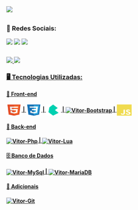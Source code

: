 <div>
   <img src="https://cdn.discordapp.com/attachments/890042596112601120/969571781281206343/capagithub2.png">
<div>


   
##
<h3>📱 Redes Sociais:</h3>
   
<div> 
  <a href="https://www.youtube.com/c/HalZz" target="_blank"><img src="https://img.shields.io/badge/YouTube-FF0000?style=for-the-badge&logo=youtube&logoColor=white" target="_blank"></a>
  <a href="https://www.instagram.com/vitorlbarroso/" target="_blank"><img src="https://img.shields.io/badge/-Instagram-%23E4405F?style=for-the-badge&logo=instagram&logoColor=white" target="_blank"></a>
  <a href="https://www.linkedin.com/in/vitorlbarroso2004/" target="_blank"><img src="https://camo.githubusercontent.com/c00f87aeebbec37f3ee0857cc4c20b21fefde8a96caf4744383ebfe44a47fe3f/68747470733a2f2f696d672e736869656c64732e696f2f62616467652f2d4c696e6b6564496e2d2532333030373742353f7374796c653d666f722d7468652d6261646765266c6f676f3d6c696e6b6564696e266c6f676f436f6c6f723d7768697465" target="_blank"></a>
</div>

##

<div>
  <a href="https://github.com/vitorlbarroso">
  <img height="150em" src="https://github-readme-stats.vercel.app/api?username=vitorlbarroso&show_icons=true&theme=radical&include_all_commits=true&count_private=true"/>
  <img height="150em" src="https://github-readme-stats.vercel.app/api/top-langs/?username=vitorlbarroso&layout=compact&langs_count=7&theme=radical"/>
</div>
  
<div style="display: inline_block">
  <h3>🖥 Tecnologias Utilizadas:</h3>
  
  <h4>🎨 Front-end<h4>
    
  <img align="center" alt="Vitor-HTML" height="30" width="40" src="https://raw.githubusercontent.com/devicons/devicon/master/icons/html5/html5-original.svg"> |
  <img align="center" alt="Vitor-CSS" height="30" width="40" src="https://raw.githubusercontent.com/devicons/devicon/master/icons/css3/css3-original.svg"> |
  <img align="center" alt="Vitor-Bulma" height="30" width="40" src="https://raw.githubusercontent.com/github/explore/ad9cd7e959a88047c830c3a9cc4e9ffcf5e644f7/topics/bulma/bulma.png"> | 
  <img align="center" alt="Vitor-Bootstrap" height="30" width="40" src="https://upload.wikimedia.org/wikipedia/commons/thumb/b/b2/Bootstrap_logo.svg/512px-Bootstrap_logo.svg.png">  |
  <img align="center" alt="Vitor-Js" height="30" width="40" src="https://raw.githubusercontent.com/devicons/devicon/master/icons/javascript/javascript-plain.svg">
    
  <h4>🧱 Back-end<h4>
    
  <img align="center" alt="Vitor-Php" height="25" width="45" src="https://upload.wikimedia.org/wikipedia/commons/thumb/2/27/PHP-logo.svg/2560px-PHP-logo.svg.png"> |
  <img align="center" alt="Vitor-Lua" height="35" width="35" src="https://upload.wikimedia.org/wikipedia/commons/thumb/c/cf/Lua-Logo.svg/520px-Lua-Logo.svg.png">
   
  <h4>🗄 Banco de Dados<h4>
   
  <img align="center" alt="Vitor-MySql" height="35" width="48" src="https://marcas-logos.net/wp-content/uploads/2020/11/MySQL-logo.png"> |
  <img align="center" alt="Vitor-MariaDB" height="35" width="48" src="https://www.mobileatom.net/wp-content/uploads/2020/06/mariadb-e1592314921352.png">
    
  <h4>🧮 Adicionais<h4>
    
  <img align="center" alt="Vitor-Git" height="30" width="30" src="https://git-scm.com/images/logos/downloads/Git-Icon-1788C.png">
     
</div>
